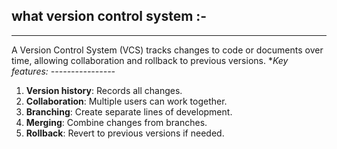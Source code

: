 ## what version control system :-
***************************************
A Version Control System (VCS) tracks changes to code or documents over time, 
allowing collaboration and rollback to previous versions. 
**Key features:*
_----------------_
1. **Version history**: Records all changes.
2. **Collaboration**: Multiple users can work together.
3. **Branching**: Create separate lines of development.
4. **Merging**: Combine changes from branches.
5. **Rollback**: Revert to previous versions if needed.
